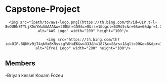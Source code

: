 # Capstone-Project

<div align="center">

    <img src="[path/to/aws-logo.png](https://th.bing.com/th?id=OIP.tFl-8wQUENETYLjX5mYWuAAAAA&w=200&h=150&c=8&rs=1&bgcl=639d5c&r=0&o=6&dpr=1.3&pid=5.1)" alt="AWS Logo" width="200" height="100"/>

    <img src="https://th.bing.com/th?id=OIP.8QKKv9jT4qkVxBKRsssgYAHaEK&w=333&h=187&c=8&rs=1&qlt=90&o=6&dpr=1.3&pid=3.1&rm=2" alt="Efrei Logo" width="200" height="100"/>

</div>

## Members

-Briyan kessel Kouam Fozeu
